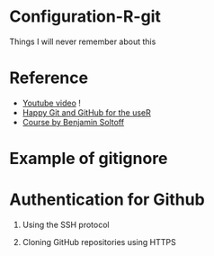 # Configuration-R-git
Things I will never remember about this  
 


# Reference 

+ [Youtube video](https://www.youtube.com/watch?v=c14aqVC-Szo) ! 
+ [Happy Git and GitHub for the useR](https://happygitwithr.com/credential-caching.html#credential-caching)
+ [Course by Benjamin Soltoff](https://cfss.uchicago.edu/setup/git-configure/#cache-credentials-for-ssh)


# Example of gitignore


# Authentication for Github

1) Using the SSH protocol

2) Cloning GitHub repositories using HTTPS
